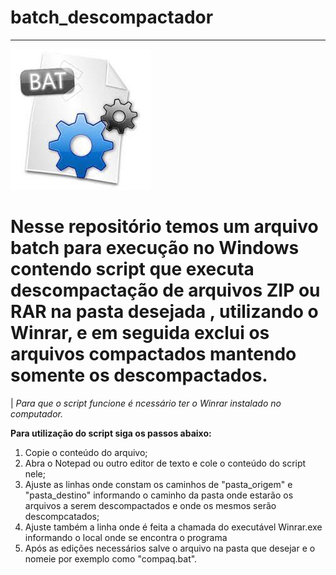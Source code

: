 # batch_descompactador
---
<img src="/imagens/batch.png"> 

# Nesse repositório temos um arquivo batch para execução no Windows contendo script que executa  descompactação de arquivos ZIP ou RAR na pasta desejada , utilizando o Winrar, e em seguida exclui os arquivos compactados mantendo somente os descompactados.

| *Para que o script funcione é ncessário ter o Winrar instalado no computador.* 

**Para utilização do script siga os passos abaixo:** </br>

1) Copie o conteúdo do arquivo;
2) Abra o Notepad ou outro editor de texto e cole o conteúdo do script nele;
3) Ajuste as linhas onde constam os caminhos de "pasta_origem" e "pasta_destino" informando o caminho da pasta onde estarão os arquivos a serem descompactados e onde os mesmos serão descompcatados;
4) Ajuste também a linha onde é feita a chamada do executável Winrar.exe informando o local onde se encontra o programa
5) Após as edições necessários salve o arquivo na pasta que desejar e o nomeie por exemplo como "compaq.bat".
